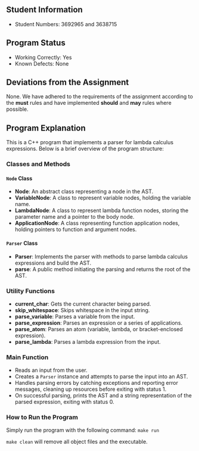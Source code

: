 ## Student Information
- Student Numbers: 3692965 and 3638715

## Program Status
- Working Correctly: Yes
- Known Defects: None

## Deviations from the Assignment
None. We have adhered to the requirements of the assignment according to the **must** rules 
and have implemented **should** and **may** rules where possible.

## Program Explanation
This is a C++ program that implements a parser for lambda calculus expressions. Below is a brief overview of the program structure:

### Classes and Methods

#### `Node` Class
- **Node**: An abstract class representing a node in the AST.
- **VariableNode**: A class to represent variable nodes, holding the variable name.
- **LambdaNode**: A class to represent lambda function nodes, storing the parameter name and a pointer to the body node.
- **ApplicationNode**: A class representing function application nodes, holding pointers to function and argument nodes.

#### `Parser` Class
- **Parser**: Implements the parser with methods to parse lambda calculus expressions and build the AST.
- **parse**: A public method initiating the parsing and returns the root of the AST.

### Utility Functions
- **current_char**: Gets the current character being parsed.
- **skip_whitespace**: Skips whitespace in the input string.
- **parse_variable**: Parses a variable from the input.
- **parse_expression**: Parses an expression or a series of applications.
- **parse_atom**: Parses an atom (variable, lambda, or bracket-enclosed expression).
- **parse_lambda**: Parses a lambda expression from the input.

### Main Function
- Reads an input from the user.
- Creates a `Parser` instance and attempts to parse the input into an AST.
- Handles parsing errors by catching exceptions and reporting error messages, cleaning up resources before exiting with status 1.
- On successful parsing, prints the AST and a string representation of the parsed expression, exiting with status 0.

### How to Run the Program
Simply run the program with the following command:
```make run``` 


```make clean``` will remove all object files and the executable.

